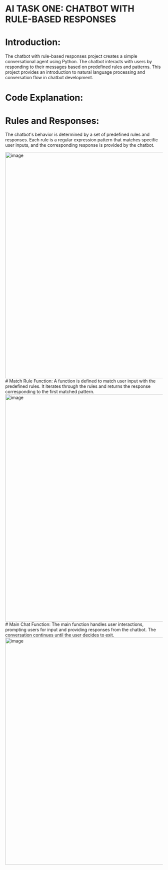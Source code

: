 # AI TASK ONE: CHATBOT WITH RULE-BASED RESPONSES
# Introduction:
The chatbot with rule-based responses project creates a simple conversational agent using Python. The chatbot interacts with users by responding to their messages based on predefined rules and patterns. This project provides an introduction to natural language processing and conversation flow in chatbot development.

# Code Explanation:
# Rules and Responses:
The chatbot's behavior is determined by a set of predefined rules and responses. Each rule is a regular expression pattern that matches specific user inputs, and the corresponding response is provided by the chatbot.

<img width="722" alt="image" src="https://github.com/Berlinshaju/CODTech-AI-Task-1/assets/66897078/6028bf13-79d3-4fd6-acbf-8f278b230db8">
# Match Rule Function:
A function is defined to match user input with the predefined rules. It iterates through the rules and returns the response corresponding to the first matched pattern.
<img width="726" alt="image" src="https://github.com/Berlinshaju/CODTech-AI-Task-1/assets/66897078/c1db8e6b-eb3c-4d5a-829b-ad69105ac078">
# Main Chat Function:
The main function handles user interactions, prompting users for input and providing responses from the chatbot. The conversation continues until the user decides to exit.
<img width="725" alt="image" src="https://github.com/Berlinshaju/CODTech-AI-Task-1/assets/66897078/9796c768-07ed-4f6f-b78b-c28106984aef">





